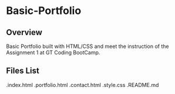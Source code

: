 # Basic-Portfolio

## Overview

Basic Portfolio built with HTML/CSS and meet the instruction of the Assignment 1 at GT Coding BootCamp.

## Files List

.index.html
.portfolio.html
.contact.html
.style.css
.README.md


